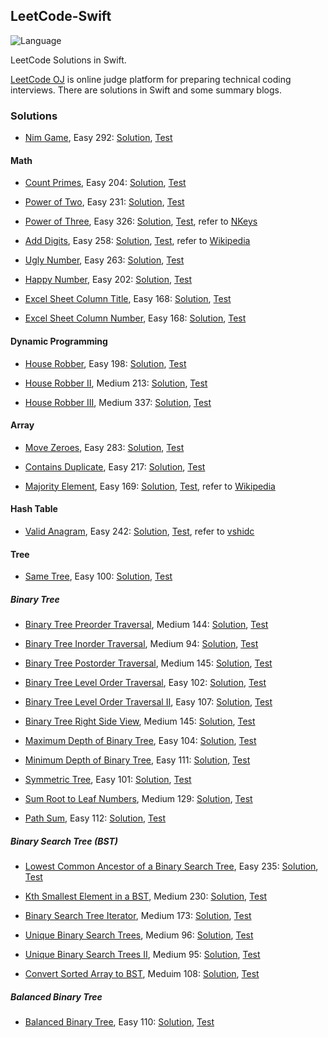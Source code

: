 ## LeetCode-Swift

![Language](https://img.shields.io/badge/language-Swift%202-orange.svg)

LeetCode Solutions in Swift.

[LeetCode OJ](http://www.leetcode.com) is online judge platform for preparing technical coding interviews. There are solutions in Swift and some summary blogs.

### Solutions

- [Nim Game](https://leetcode.com/problems/nim-game/), Easy 292: [Solution](./LeetCode-Swift/LeetCode-Swift/Solution/Easy/NimGame_E292.swift), [Test](./LeetCode-Swift/LeetCode-SwiftTests/Easy/NimGame_E292_Test.swift)

#### Math

- [Count Primes](https://leetcode.com/problems/count-primes/), Easy 204: [Solution](./LeetCode-Swift/LeetCode-Swift/Solution/Easy/CountPrimes_E204.swift), [Test](./LeetCode-Swift/LeetCode-SwiftTests/Easy/CountPrimes_E204_Test.swift)

- [Power of Two](https://leetcode.com/problems/power-of-two/), Easy 231: [Solution](./LeetCode-Swift/LeetCode-Swift/Solution/Easy/PowerOfTwo_E231.swift), [Test](./LeetCode-Swift/LeetCode-SwiftTests/Easy/PowerOfTwo_E231_Test.swift)

- [Power of Three](https://leetcode.com/problems/power-of-three/), Easy 326: [Solution](./LeetCode-Swift/LeetCode-Swift/Solution/Easy/PowerOfThree_E326.swift), [Test](./LeetCode-Swift/LeetCode-SwiftTests/Easy/PowerOfThree_E326_Test.swift), refer to [NKeys](https://leetcode.com/discuss/84164/1-line-java-solution-without-loop-recursion)

- [Add Digits](https://leetcode.com/problems/add-digits/), Easy 258:  [Solution](./LeetCode-Swift/LeetCode-Swift/Solution/Easy/AddDigits_E258.swift), [Test](./LeetCode-Swift/LeetCode-SwiftTests/Easy/AddDigits_E258_Test.swift), refer to [Wikipedia](https://en.wikipedia.org/wiki/Digital_root)

- [Ugly Number](https://leetcode.com/problems/ugly-number/), Easy 263: [Solution](./LeetCode-Swift/LeetCode-Swift/Solution/Easy/UglyNumber_E263.swift), [Test](./LeetCode-Swift/LeetCode-SwiftTests/Easy/UglyNumber_E263_Test.swift)

- [Happy Number](https://leetcode.com/problems/happy-number/), Easy 202: [Solution](./LeetCode-Swift/LeetCode-Swift/Solution/Easy/HappyNumber_E202.swift), [Test](./LeetCode-Swift/LeetCode-SwiftTests/Easy/HappyNumber_E202_Test.swift)

- [Excel Sheet Column Title](https://leetcode.com/problems/excel-sheet-column-title/), Easy 168: [Solution](./LeetCode-Swift/LeetCode-Swift/Solution/Easy/ExcelSheetColumnTitle_E168.swift), [Test](./LeetCode-Swift/LeetCode-SwiftTests/Easy/ExcelSheetColumnTitle_E168_Test.swift)

- [Excel Sheet Column Number](https://leetcode.com/problems/excel-sheet-column-number/), Easy 168: [Solution](./LeetCode-Swift/LeetCode-Swift/Solution/Easy/ExcelSheetColumnNumber_E171.swift), [Test](./LeetCode-Swift/LeetCode-SwiftTests/Easy/ExcelSheetColumnTitle_E171_Test.swift)

#### Dynamic Programming

- [House Robber](https://leetcode.com/problems/house-robber/), Easy 198: [Solution](./LeetCode-Swift/LeetCode-Swift/Solution/Easy/HouseRobber_E198.swift), [Test](./LeetCode-Swift/LeetCode-SwiftTests/Easy/HouseRobber_E198_Test.swift)

- [House Robber II](https://leetcode.com/problems/house-robber-ii/), Medium 213: [Solution](./LeetCode-Swift/LeetCode-Swift/Solution/Medium/HouseRobberII_M213.swift), [Test](./LeetCode-Swift/LeetCode-SwiftTests/Medium/HouseRobberII_M213_Test.swift)

- [House Robber III](https://leetcode.com/problems/house-robber-iii/), Medium 337: [Solution](./LeetCode-Swift/LeetCode-Swift/Solution/Medium/HouseRobberIII_M337.swift), [Test](./LeetCode-Swift/LeetCode-SwiftTests/Medium/HouseRobberIII_M337_Test.swift)

#### Array

- [Move Zeroes](https://leetcode.com/problems/move-zeroes/), Easy 283: [Solution](./LeetCode-Swift/LeetCode-Swift/Solution/Easy/MoveZeroes_E283.swift), [Test](./LeetCode-Swift/LeetCode-SwiftTests/Easy/MoveZeroes_E283_Test.swift)

- [Contains Duplicate](https://leetcode.com/problems/contains-duplicate/), Easy 217: [Solution](./LeetCode-Swift/LeetCode-Swift/Solution/Easy/ContainsDuplicate_E217.swift), [Test](./LeetCode-Swift/LeetCode-SwiftTests/Easy/ContainsDuplicate_E217_Test.swift)

- [Majority Element](https://leetcode.com/problems/contains-duplicate/), Easy 169: [Solution](./LeetCode-Swift/LeetCode-Swift/Solution/Easy/Majority_Element_E169.swift), [Test](./LeetCode-Swift/LeetCode-SwiftTests/Easy/Majority_Element_E169_Test.swift), refer to [Wikipedia](https://en.wikipedia.org/wiki/Boyer%E2%80%93Moore_majority_vote_algorithm)

#### Hash Table

- [Valid Anagram](https://leetcode.com/problems/valid-anagram/), Easy 242: [Solution](./LeetCode-Swift/LeetCode-Swift/Solution/Easy/ValidAnagram_E242.swift), [Test](./LeetCode-Swift/LeetCode-SwiftTests/Easy/ValidAnagram_E242_Test.swift), refer to [vshidc](https://leetcode.com/discuss/78459/9ms-java-solution)

#### Tree

- [Same Tree](https://leetcode.com/problems/same-tree/), Easy 100: [Solution](./LeetCode-Swift/LeetCode-Swift/Solution/Easy/SameTree_E100.swift), [Test](./LeetCode-Swift/LeetCode-SwiftTests/Easy/SameTree_E100_Test.swift)

##### Binary Tree

- [Binary Tree Preorder Traversal](https://leetcode.com/problems/binary-tree-preorder-traversal/), Medium 144: [Solution](./LeetCode-Swift/LeetCode-Swift/Solution/Medium/BinaryTreePreorderTraversal_M144.swift), [Test](./LeetCode-Swift/LeetCode-SwiftTests/Medium/BinaryTreePreorderTraversal_M144_Test.swift)

- [Binary Tree Inorder Traversal](https://leetcode.com/problems/binary-tree-inorder-traversal/), Medium 94: [Solution](./LeetCode-Swift/LeetCode-Swift/Solution/Medium/BinaryTreeInorderTraversal_M94.swift), [Test](./LeetCode-Swift/LeetCode-SwiftTests/Medium/BinaryTreeInorderTraversal_M94_Test.swift)

- [Binary Tree Postorder Traversal](https://leetcode.com/problems/binary-tree-postorder-traversal/), Medium 145: [Solution](./LeetCode-Swift/LeetCode-Swift/Solution/Medium/BinaryTreePostorderTraversal_M145.swift), [Test](./LeetCode-Swift/LeetCode-SwiftTests/Medium/BinaryTreePostorderTraversal_M145_Test.swift)

- [Binary Tree Level Order Traversal](https://leetcode.com/problems/binary-tree-level-order-traversal/), Easy 102: [Solution](./LeetCode-Swift/LeetCode-Swift/Solution/Easy/BinaryTreeLevelOrderTraversal_E102.swift), [Test](./LeetCode-Swift/LeetCode-SwiftTests/Easy/BinaryTreeLevelOrderTraversal_E102_Test.swift)

- [Binary Tree Level Order Traversal II](https://leetcode.com/problems/binary-tree-level-order-traversal-ii/), Easy 107: [Solution](./LeetCode-Swift/LeetCode-Swift/Solution/Easy/BinaryTreeLevelOrderTraversalII_E107.swift), [Test](./LeetCode-Swift/LeetCode-SwiftTests/Easy/BinaryTreeLevelOrderTraversalII_E107_Test.swift)

- [Binary Tree Right Side View](https://leetcode.com/problems/binary-tree-right-side-view/), Medium 145: [Solution](./LeetCode-Swift/LeetCode-Swift/Solution/Medium/BinaryTreeRightSideView_M199.swift), [Test](./LeetCode-Swift/LeetCode-SwiftTests/Medium/BinaryTreeRightSideView_M199_Test.swift)

- [Maximum Depth of Binary Tree](https://leetcode.com/problems/maximum-depth-of-binary-tree/), Easy 104: [Solution](./LeetCode-Swift/LeetCode-Swift/Solution/Easy/MaximumDepthOfBinaryTree_E104.swift), [Test](./LeetCode-Swift/LeetCode-SwiftTests/Easy/MaximumDepthOfBinaryTree_E104_Test.swift)

- [Minimum Depth of Binary Tree](https://leetcode.com/problems/minimum-depth-of-binary-tree/), Easy 111: [Solution](./LeetCode-Swift/LeetCode-Swift/Solution/Easy/MinimumDepthOfBinaryTree_E111.swift), [Test](./LeetCode-Swift/LeetCode-SwiftTests/Easy/MinimumDepthOfBinaryTree_E111_Test.swift)

- [Symmetric Tree](https://leetcode.com/problems/symmetric-tree/), Easy 101: [Solution](./LeetCode-Swift/LeetCode-Swift/Solution/Easy/SymmetricTree_E101.swift), [Test](./LeetCode-Swift/LeetCode-SwiftTests/Easy/SymmetricTree_E101_Test.swift)

- [Sum Root to Leaf Numbers](https://leetcode.com/problems/sum-root-to-leaf-numbers/), Medium 129: [Solution](./LeetCode-Swift/LeetCode-Swift/Solution/Medium/SumRootToLeafNumbers_M129.swift), [Test](./LeetCode-Swift/LeetCode-SwiftTests/Medium/SumRootToLeafNumbers_M129_Test.swift)

- [Path Sum](https://leetcode.com/problems/path-sum/), Easy 112: [Solution](./LeetCode-Swift/LeetCode-Swift/Solution/Easy/PathSum_E112.swift), [Test](./LeetCode-Swift/LeetCode-SwiftTests/Easy/PathSum_E112_Test.swift)


##### Binary Search Tree (BST)

- [Lowest Common Ancestor of a Binary Search Tree](https://leetcode.com/problems/lowest-common-ancestor-of-a-binary-search-tree/), Easy 235: [Solution](./LeetCode-Swift/LeetCode-Swift/Solution/Easy/LowestCommonAncestorOfBST_E235.swift), [Test](./LeetCode-Swift/LeetCode-SwiftTests/Easy/LowestCommonAncestorOfBST_E235_Test.swift)

- [Kth Smallest Element in a BST](https://leetcode.com/problems/kth-smallest-element-in-a-bst/), Medium 230: [Solution](./LeetCode-Swift/LeetCode-Swift/Solution/Medium/KthSmallestElementBST_M230.swift), [Test](./LeetCode-Swift/LeetCode-SwiftTests/Medium/KthSmallestElementBST_M230_Test.swift)

- [Binary Search Tree Iterator](https://leetcode.com/problems/binary-search-tree-iterator/), Medium 173: [Solution](./LeetCode-Swift/LeetCode-Swift/Solution/Medium/BinarySearchTreeIterator_M173.swift), [Test](./LeetCode-Swift/LeetCode-SwiftTests/Medium/BinarySearchTreeIterator_M173_Test.swift)

- [Unique Binary Search Trees](https://leetcode.com/problems/unique-binary-search-trees/), Medium 96: [Solution](./LeetCode-Swift/LeetCode-Swift/Solution/Medium/UniqueBinarySearchTrees_M96.swift), [Test](./LeetCode-Swift/LeetCode-SwiftTests/Medium/UniqueBinarySearchTrees_M96_Test.swift)

- [Unique Binary Search Trees II](https://leetcode.com/problems/unique-binary-search-trees-ii/), Medium 95: [Solution](./LeetCode-Swift/LeetCode-Swift/Solution/Medium/UniqueBinarySearchTreesII_M95.swift), [Test](./LeetCode-Swift/LeetCode-SwiftTests/Medium/UniqueBinarySearchTreesII_M95_Test.swift)

- [Convert Sorted Array to BST](https://leetcode.com/problems/convert-sorted-array-to-binary-search-tree/), Meduim 108: [Solution](./LeetCode-Swift/LeetCode-Swift/Solution/Medium/ConvertSortedArrayToBST_M108.swift), [Test](./LeetCode-Swift/LeetCode-SwiftTests/Medium/ConvertSortedArrayToBST_M108_Test.swift)

##### Balanced Binary Tree

- [Balanced Binary Tree](https://leetcode.com/problems/balanced-binary-tree/), Easy 110: [Solution](./LeetCode-Swift/LeetCode-Swift/Solution/Easy/BalancedBinaryTree_E110.swift), [Test](./LeetCode-Swift/LeetCode-SwiftTests/Easy/BalancedBinaryTree_M110_Test.swift)

